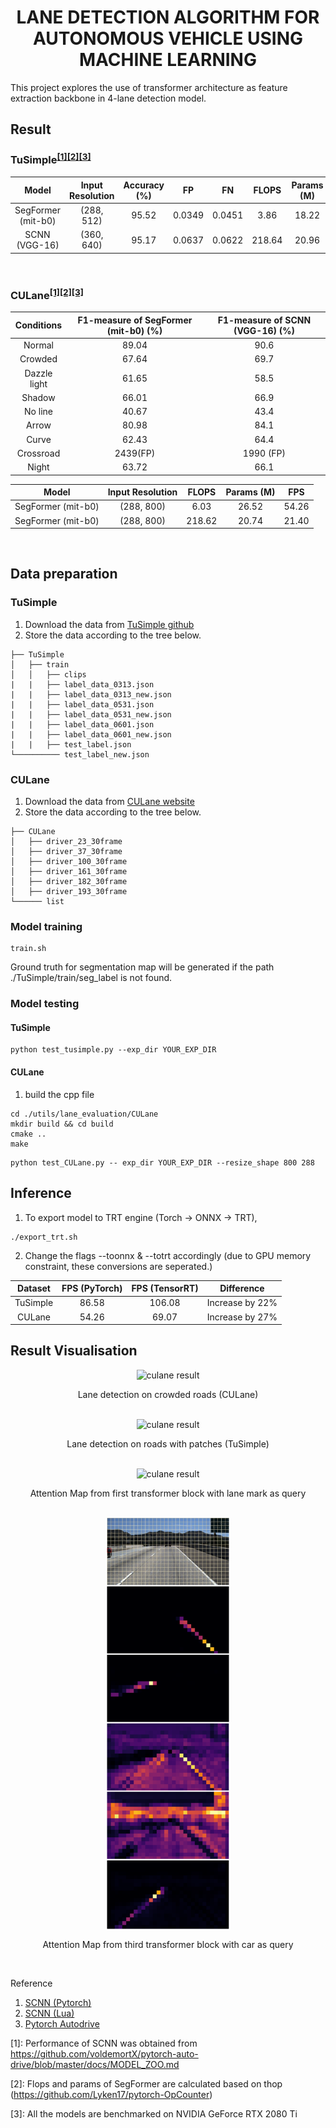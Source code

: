 <h1 align="center">LANE DETECTION ALGORITHM FOR AUTONOMOUS VEHICLE USING MACHINE LEARNING</h1>
This project explores the use of transformer architecture as feature extraction backbone in 4-lane detection model.

## Result
### TuSimple<sup>[[1]](#footnote1)</sup><sup>[[2]](#footnote2)</sup><sup>[[3]](#footnote3)</sup>
| Model | Input Resolution | Accuracy (%) | FP | FN | FLOPS | Params (M) | FPS |
| :---: | :---: | :---: | :---: | :---: | :---: | :---: | :---: |
|SegFormer (mit-b0) | (288, 512) | 95.52 | 0.0349 | 0.0451 | 3.86 | 18.22 | 86.58 |
|SCNN (VGG-16)      | (360, 640) | 95.17 | 0.0637 | 0.0622 | 218.64 | 20.96 | 21.18 |
<br>

### CULane<sup>[[1]](#footnote1)</sup><sup>[[2]](#footnote2)</sup><sup>[[3]](#footnote3)</sup>
| Conditions | F1-measure of SegFormer (mit-b0) (%) | F1-measure of SCNN (VGG-16) (%)|
| :---: | :---: | :---: |
| Normal | 89.04 | 90.6 |
| Crowded | 67.64  | 69.7 |
| Dazzle light  | 61.65  | 58.5 |
| Shadow | 66.01  | 66.9 |
| No line | 40.67 | 43.4 |
| Arrow | 80.98  | 84.1 |
| Curve | 62.43 | 64.4 |
| Crossroad | 2439(FP)  | 1990 (FP) |
| Night | 63.72 | 66.1 |

| Model | Input Resolution | FLOPS | Params (M) | FPS |
| :---: | :---: | :---: | :---: | :---: |
|SegFormer (mit-b0) | (288, 800) | 6.03   | 26.52  | 54.26 |
|SegFormer (mit-b0) | (288, 800) | 218.62 | 20.74  | 21.40 |
<br>

## Data preparation
### TuSimple
1. Download the data from [TuSimple github](https://github.com/TuSimple/tusimple-benchmark/issues/3)
2. Store the data according to the tree below.
```
├── TuSimple
│   ├── train
│   │   ├── clips
|   |   ├── label_data_0313.json
|   |   ├── label_data_0313_new.json
|   |   ├── label_data_0531.json
|   |   ├── label_data_0531_new.json
|   |   ├── label_data_0601.json
|   |   ├── label_data_0601_new.json
|   |   ├── test_label.json
└────────── test_label_new.json
```

### CULane
1. Download the data from [CULane website](https://xingangpan.github.io/projects/CULane.html)
2. Store the data according to the tree below.
```
├── CULane
│   ├── driver_23_30frame
│   ├── driver_37_30frame
│   ├── driver_100_30frame
│   ├── driver_161_30frame
│   ├── driver_182_30frame
│   ├── driver_193_30frame
└────── list
```

### Model training
```
train.sh
```
Ground truth for segmentation map will be generated if the path ./TuSimple/train/seg_label is not found.
<br>

### Model testing
#### TuSimple
```
python test_tusimple.py --exp_dir YOUR_EXP_DIR
```
#### CULane
1. build the cpp file
```
cd ./utils/lane_evaluation/CULane
mkdir build && cd build
cmake ..
make
```
```
python test_CULane.py -- exp_dir YOUR_EXP_DIR --resize_shape 800 288
```

## Inference
1. To export model to TRT engine (Torch -> ONNX -> TRT),
```
./export_trt.sh
```
2. Change the flags --toonnx & --totrt accordingly (due to GPU memory constraint, these conversions are seperated.)

| Dataset | FPS (PyTorch) | FPS (TensorRT) | Difference |
| :---: | :---: | :---: | :---: |
| TuSimple | 86.58 | 106.08 | Increase by 22% |
| CULane   | 54.26 | 69.07  | Increase by 27% |

## Result Visualisation
<div align="center">
  <img
  src="./result_vis/CULane_test.png"
  alt="culane result">
</div>

<p align="center">
 Lane detection on crowded roads (CULane)
</p>
<br>

<div align="center">
  <img
  src="./result_vis/TuSimple_test.png"
  alt="culane result">
</div>

<p align="center">
 Lane detection on roads with patches (TuSimple)
</p>
<br>

<div align="center">
  <img
  src="./result_vis/attention_map_first_transformer_block.png"
  alt="culane result">
</div>

<p align="center">
 Attention Map from first transformer block with lane mark as query
</p>
<br>

<div align="center">
  <img
  align = center
  src="./result_vis/attention_map_third_transformer_block.png"
  alt="culane result"
  width = 200>
</div>

<p align="center">
 Attention Map from third transformer block with car as query
</p>
<br>  



Reference
1. [SCNN (Pytorch)](https://github.com/harryhan618/SCNN_Pytorch)
2. [SCNN (Lua)](https://github.com/XingangPan/SCNN)
2. [Pytorch Autodrive](https://github.com/voldemortX/pytorch-auto-drive)

<a name="footnote1">[1]</a>: Performance of SCNN was obtained from https://github.com/voldemortX/pytorch-auto-drive/blob/master/docs/MODEL_ZOO.md

<a name="footnote2">[2]</a>: Flops and params of SegFormer are calculated based on thop (https://github.com/Lyken17/pytorch-OpCounter)

<a name="footnote3">[3]</a>: All the models are benchmarked on NVIDIA GeForce RTX 2080 Ti